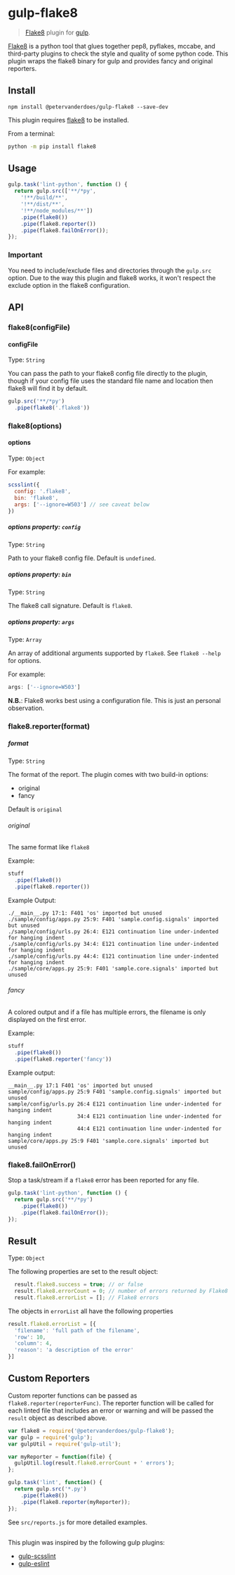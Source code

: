 # gulp-flake8

> [Flake8](https://gitlab.com/pycqa/flake8) plugin for [gulp](http://gulpjs.com).

[Flake8](https://gitlab.com/pycqa/flake8) is a python tool that glues together
pep8, pyflakes, mccabe, and third-party plugins to check the style and
quality of some python code.
This plugin wraps the flake8 binary for gulp and provides fancy and original reporters.


## Install

    npm install @petervanderdoes/gulp-flake8 --save-dev

This plugin requires [flake8](http://flake8.pycqa.org/en/latest/#installation)
to be installed.

From a terminal:

```sh
python -m pip install flake8
```

## Usage

```javascript
gulp.task('lint-python', function () {
  return gulp.src(['**/*py',
    '!**/build/**',
    '!**/dist/**',
    '!**/node_modules/**'])
    .pipe(flake8())
    .pipe(flake8.reporter())
    .pipe(flake8.failOnError());
});
```
### Important

You need to include/exclude files and directories through the ``gulp.src``
option. Due to the way this plugin and flake8 works, it won't respect the
exclude option in the flake8 configuration.

## API

### flake8(configFile)

#### configFile
Type: `String`

You can pass the path to your flake8 config file directly to the plugin,
though if your config file uses the standard file name and location
then flake8 will find it by default.

```javascript
gulp.src('**/*py')
  .pipe(flake8('.flake8'))
```

### flake8(options)

#### options
Type: `Object`

For example:

```javascript
scsslint({
  config: '.flake8',
  bin: 'flake8',
  args: ['--ignore=W503'] // see caveat below
})
```

##### options property: `config`
Type: `String`

Path to your flake8 config file.  Default is `undefined`.

##### options property: `bin`
Type: `String`

The flake8 call signature.  Default is `flake8`.

##### options property: `args`
Type: `Array`

An array of additional arguments supported by `flake8`.  See
`flake8 --help` for options.

For example:
```javascript
args: ['--ignore=W503']
```

**N.B.**: Flake8 works best using a configuration file. This is just an 
personal observation.

### flake8.reporter(format)

##### format
Type: `String`

The format of the report. The plugin comes with two build-in options:
- original
- fancy

Default is `original`

###### original
The same format like `flake8`

Example:
```javascript
stuff
  .pipe(flake8())
  .pipe(flake8.reporter())
```
Example Output:

```
./__main__.py 17:1: F401 'os' imported but unused
./sample/config/apps.py 25:9: F401 'sample.config.signals' imported but unused
./sample/config/urls.py 26:4: E121 continuation line under-indented for hanging indent
./sample/config/urls.py 34:4: E121 continuation line under-indented for hanging indent
./sample/config/urls.py 44:4: E121 continuation line under-indented for hanging indent
./sample/core/apps.py 25:9: F401 'sample.core.signals' imported but unused
```

###### fancy
A colored output and if a file has multiple errors, the filename is only 
displayed on the first error.

Example:
```javascript
stuff
  .pipe(flake8())
  .pipe(flake8.reporter('fancy'))
```
Example output:

```
__main__.py 17:1 F401 'os' imported but unused
sample/config/apps.py 25:9 F401 'sample.config.signals' imported but unused
sample/config/urls.py 26:4 E121 continuation line under-indented for hanging indent
                      34:4 E121 continuation line under-indented for hanging indent
                      44:4 E121 continuation line under-indented for hanging indent
sample/core/apps.py 25:9 F401 'sample.core.signals' imported but unused
```

### flake8.failOnError()
Stop a task/stream if a ``flake8`` error has been reported for any file.

```javascript
gulp.task('lint-python', function () {
  return gulp.src('**/*py')
    .pipe(flake8())
    .pipe(flake8.failOnError());
});
```

## Result
Type: ``Object``

The following properties are set to the result object:

```javascript
  result.flake8.success = true; // or false
  result.flake8.errorCount = 0; // number of errors returned by Flake8
  result.flake8.errorList = []; // Flake8 errors
```

The objects in `errorList` all have the following properties

```javascript
result.flake8.errorList = [{
  'filename': 'full path of the filename',
  'row': 10,
  'column': 4,
  'reason': 'a description of the error'
}]
```

## Custom Reporters

Custom reporter functions can be passed as ``flake8.reporter(reporterFunc)``.
The reporter function will be called for each linted file that includes
an error or warning and will be passed the ``result`` object as described above.

```javascript
var flake8 = require('@petervanderdoes/gulp-flake8');
var gulp = require('gulp');
var gulpUtil = require('gulp-util');

var myReporter = function(file) {
  gulpUtil.log(result.flake8.errorCount + ' errors');
};

gulp.task('lint', function() {
  return gulp.src('*.py')
    .pipe(flake8())
    .pipe(flake8.reporter(myReporter));
});
```

See `src/reports.js` for more detailed examples.

## 
This plugin was inspired by the following gulp plugins:
- [gulp-scsslint](https://github.com/noahmiller/gulp-scsslint)
- [gulp-eslint](https://github.com/adametry/gulp-eslint)